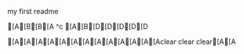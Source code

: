 my first readme

[A[B[B[A
^c
[A[B[D[D[D[D[D











[A[A[A[A[A[A[A[A[A[A[A[A[Aclear
clear
clear[A[A
